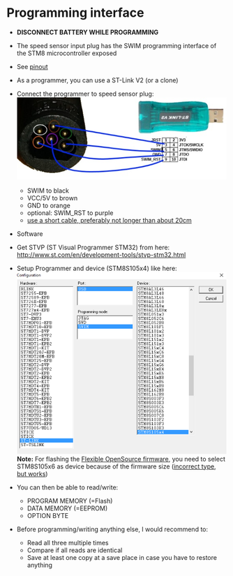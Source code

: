 # Programming interface
* **DISCONNECT BATTERY WHILE PROGRAMMING**
* The speed sensor input plug has the SWIM programming interface of the STM8 microcontroller exposed
* See [pinout](pinout.md)
* As a programmer, you can use a ST-Link V2 (or a clone)

* Connect the programmer to speed sensor plug:   
![ST-Link Connection](/images/stlink-connection.jpg)
  * SWIM to black
  * VCC/5V to brown
  * GND to orange
  * optional: SWIM_RST to purple
  * <ins>use a short cable, preferably not longer than about 20cm</ins>

* Software
 * Get STVP (ST Visual Programmer STM32) from here:   
 http://www.st.com/en/development-tools/stvp-stm32.html
 * Setup Programmer and device (STM8S105x4) like here:
 ![STVP device selection](/images/stvp_device.PNG)  
 **Note:** For flashing the [Flexible OpenSource firmware](https://github.com/OpenSource-EBike-firmware/TSDZ2_wiki/wiki), you need to select STM8S105x6 as device because of the firmware size ([incorrect type, but works](https://endless-sphere.com/forums/viewtopic.php?f=30&t=93818&start=50#p1374884)) 
 * You can then be able to read/write:
   * PROGRAM MEMORY (=Flash)
   * DATA MEMORY (=EEPROM)
   * OPTION BYTE
 * Before programming/writing anything else, I would recommend to:
   * Read all three multiple times
   * Compare if all reads are identical
   * Save at least one copy at a save place in case you have to restore anything
